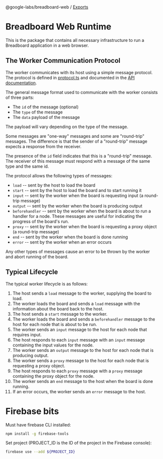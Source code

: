 @google-labs/breadboard-web / [Exports](modules.md)

# Breadboard Web Runtime

This is the package that contains all necessary infrastructure to run a Breadboard application in a web browser.

## The Worker Communication Protocol

The worker communicates with its host using a simple message protocol. The protocol is defined in [protocol.ts](src/protocol.ts) and documented in the [API documentation](docs/api/README.md).

The general message format used to communicate with the worker consists of three parts:

- The `id` of the message (optional)
- The `type` of the message
- The `data` payload of the message

The payload will vary depending on the type of the message.

Some messages are "one-way" messages and some are "round-trip" messages. The difference is that the sender of a "round-trip" message expects a response from the receiver.

The presence of the `id` field indicates that this is a "round-trip" message. The receiver of this message must respond with a message of the same type and the same id.

The protocol allows the following types of messages:

- `load` -- sent by the host to load the board
- `start` -- sent by the host to load the board and to start running it
- `input` -- sent by the worker when the board is requesting input (a round-trip message)
- `output` -- sent by the worker when the board is producing output
- `beforehandler` -- sent by the worker when the board is about to run a handler for a node. These messages are useful for indicating the progress of the board's run.
- `proxy` -- sent by the worker when the board is requesting a proxy object (a round-trip message)
- `end` -- sent by the worker when the board is done running
- `error` -- sent by the worker when an error occurs

Any other types of messages cause an error to be thrown by the worker and abort running of the board.

## Typical Lifecycle

The typical worker lifecycle is as follows:

1. The host sends a `load` message to the worker, supplying the board to load.
2. The worker loads the board and sends a `load` message with the information about the board back to the host.
3. The host sends a `start` message to the worker.
4. The worker loads the board and sends a `beforehandler` message to the host for each node that is about to be run.
5. The worker sends an `input` message to the host for each node that requires input.
6. The host responds to each `input` message with an `input` message containing the input values for the node.
7. The worker sends an `output` message to the host for each node that is producing output.
8. The worker sends a `proxy` message to the host for each node that is requesting a proxy object.
9. The host responds to each `proxy` message with a `proxy` message containing the proxy object for the node.
10. The worker sends an `end` message to the host when the board is done running.
11. If an error occurs, the worker sends an `error` message to the host.

# Firebase bits

Must have firebase CLI installed:

```bash
npm install -g firebase-tools
```

Set project (PROJECT_ID is the ID of the project in the Firebase console):

```bash
firebase use --add ${PROJECT_ID}
```
